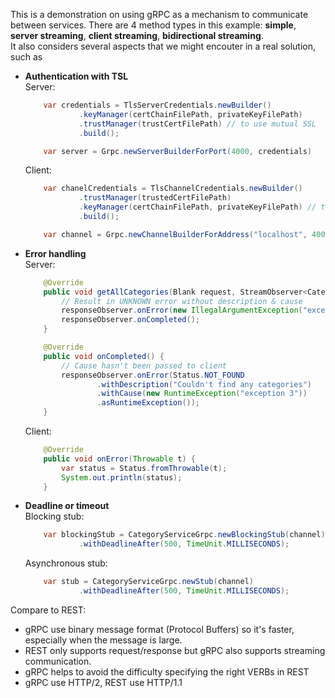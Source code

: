This is a demonstration on using gRPC as a mechanism to communicate between services. There are 4 method types in this example: **simple**, **server streaming**, **client streaming**, **bidirectional streaming**.  
It also considers several aspects that we might encouter in a real solution, such as
- **Authentication with TSL**  
    Server:
    ```java
        var credentials = TlsServerCredentials.newBuilder()
                .keyManager(certChainFilePath, privateKeyFilePath)
                .trustManager(trustCertFilePath) // to use mutual SSL
                .build();

        var server = Grpc.newServerBuilderForPort(4000, credentials)
    ```
    Client:
    ```java
        var chanelCredentials = TlsChannelCredentials.newBuilder()
                .trustManager(trustedCertFilePath)
                .keyManager(certChainFilePath, privateKeyFilePath) // to use mutual SSL
                .build();

        var channel = Grpc.newChannelBuilderForAddress("localhost", 4000, chanelCredentials).build();
    ```
- **Error handling**  
    Server:
    ```java
        @Override
        public void getAllCategories(Blank request, StreamObserver<Category> responseObserver) {
            // Result in UNKNOWN error without description & cause
            responseObserver.onError(new IllegalArgumentException("exception 2"));
            responseObserver.onCompleted();
        }
    ```
    ```java
        @Override
        public void onCompleted() {
            // Cause hasn't been passed to client
            responseObserver.onError(Status.NOT_FOUND
                    .withDescription("Couldn't find any categories")
                    .withCause(new RuntimeException("exception 3"))
                    .asRuntimeException());
        }
    ```

    Client:
    ```java
        @Override
        public void onError(Throwable t) {
            var status = Status.fromThrowable(t);
            System.out.println(status);
        }
    ```
- **Deadline or timeout**  
    Blocking stub:
    ```java
        var blockingStub = CategoryServiceGrpc.newBlockingStub(channel)
                .withDeadlineAfter(500, TimeUnit.MILLISECONDS);
    ```

    Asynchronous stub:
    ```java
        var stub = CategoryServiceGrpc.newStub(channel)
                .withDeadlineAfter(500, TimeUnit.MILLISECONDS);
    ```

Compare to REST:
- gRPC use binary message format (Protocol Buffers) so it's faster, especially when the message is large.
- REST only supports request/response but gRPC also supports streaming communication.
- gRPC helps to avoid the difficulty specifying the right VERBs in REST
- gRPC use HTTP/2, REST use HTTP/1.1
